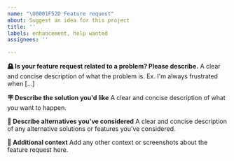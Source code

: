 ```yaml
---
name: "\U0001F52D Feature request"
about: Suggest an idea for this project
title: ''
labels: enhancement, help wanted
assignees: ''

---
```


**🪦 Is your feature request related to a problem? Please describe.**
A clear and concise description of what the problem is. Ex. I'm always frustrated when [...]

**🪧 Describe the solution you'd like**
A clear and concise description of what you want to happen.

**🧾 Describe alternatives you've considered**
A clear and concise description of any alternative solutions or features you've considered.

**📎 Additional context**
Add any other context or screenshots about the feature request here.
